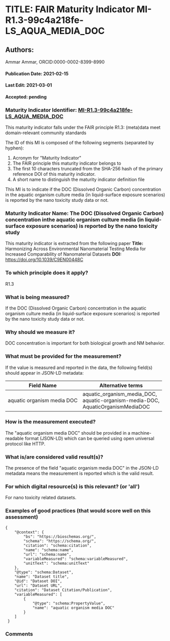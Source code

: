# TITLE: FAIR Maturity Indicator MI-R1.3-99c4a218fe-LS_AQUA_MEDIA_DOC

## Authors: 
Ammar Ammar, ORCID:0000-0002-8399-8990

#### Publication Date: 2021-02-15
#### Last Edit: 2021-03-01
#### Accepted: pending

### Maturity Indicator Identifier: [MI-R1.3-99c4a218fe-LS_AQUA_MEDIA_DOC](https://w3id.org/fair/maturity_indicator/terms/Gen2/MI-R1.3-99c4a218fe-LS_AQUA_MEDIA_DOC)

This maturity indicator falls under the FAIR principle R1.3:
(meta)data meet domain-relevant community standards

The ID of this MI is composed of the following segments (separated by hyphen):
1. Acronym for "Maturity Indicator"
1. The FAIR principle this maturity indicator belongs to
1. The first 10 characters truncated from the SHA-256 hash of the primary reference DOI of this maturity indicator.
1. A short name to distinguish the maturity indicator definition file

This MI is to indicate if the DOC (Dissolved Organic Carbon) concentration in the aquatic organism culture media (in liquid-surface exposure scenarios) is reported by the nano toxicity study data or not.

### Maturity Indicator Name:  The DOC (Dissolved Organic Carbon) concentration inthe aquatic organism culture media (in liquid-surface exposure scenarios) is reported by the nano toxicity study

This maturity indicator is extracted from the following paper 
**Title:** Harmonizing Across Environmental Nanomaterial Testing Media for Increased Comparability of Nanomaterial Datasets
**DOI:** https://doi.org/10.1039/C9EN00448C

### To which principle does it apply?  
R1.3

### What is being measured?
If the DOC (Dissolved Organic Carbon) concentration in the aquatic organism culture media (in liquid-surface exposure scenarios) is reported by the nano toxicity study data or not.

### Why should we measure it?
DOC concentration is important for both biological growth and NM behavior.

### What must be provided for the measurement?
If the value is measured and reported in the data, the following field(s) should appear in JSON-LD metadata: 

| Field Name                 | Alternative terms                                                                      |
| -------------------------- | -------------------------------------------------------------------------------------- |
| aquatic organism media DOC | aquatic_organism_media_DOC,<br>aquatic-organism-media-DOC,<br>AquaticOrganismMediaDOC  |

### How is the measurement executed?
The "aquatic organism media DOC" should be provided in a machine-readable format (JSON-LD) which can be queried using open universal protocol like HTTP.

### What is/are considered valid result(s)?
The presence of the field "aquatic organism media DOC" in the JSON-LD metadata means the measurement is reported which is the valid result.

### For which digital resource(s) is this relevant? (or 'all')
For nano toxicity related datasets.  

### Examples of good practices (that would score well on this assessment)
```{json}
{
 	"@context": {
 		"bs": "https://bioschemas.org/",
 		"schema": "https://schema.org/",
 		"citation": "schema:citation",
 		"name": "schema:name",
 		"url": "schema:name",
 		"variableMeasured": "schema:variableMeasured",
 		"unitText": "schema:unitText"
 	},
 	"@type": "schema:Dataset",
 	"name": "Dataset title",
 	"@id": "Dataset DOI",
 	"url": "Dataset URL",
 	"citation": "Dataset Citation/Publication",
 	"variableMeasured": [
 		{
 			"@type": "schema:PropertyValue",
 			"name": "aquatic organism media DOC"
 		}
 	]
 }
```

### Comments

